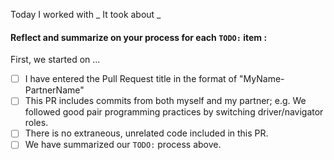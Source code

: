 Today I worked with _ It took about _

#### Reflect and summarize on your process for each `TODO:` item :
  First, we started on ...

- [ ] I have entered the Pull Request title in the format of "MyName-PartnerName"
- [ ] This PR includes commits from both myself and my partner; e.g. We followed good pair programming practices by switching driver/navigator roles.
- [ ] There is no extraneous, unrelated code included in this PR.
- [ ] We have summarized our `TODO:` process above.
